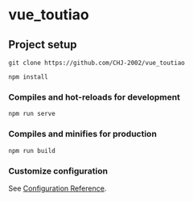 # vue_toutiao

## Project setup
```
git clone https://github.com/CHJ-2002/vue_toutiao

npm install
```

### Compiles and hot-reloads for development
```
npm run serve
```

### Compiles and minifies for production
```
npm run build
```

### Customize configuration
See [Configuration Reference](https://cli.vuejs.org/config/).
